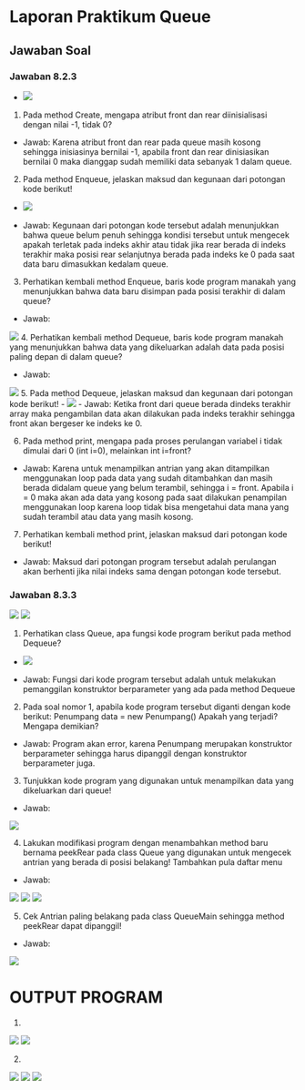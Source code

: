 # Laporan Praktikum Queue

## Jawaban Soal

### Jawaban 8.2.3
- <img src = "./Gambar/8.2.3.png">

1.	Pada method Create, mengapa atribut front dan rear diinisialisasi dengan nilai -1, tidak 0?

- Jawab:
Karena atribut front dan rear pada queue masih kosong sehingga inisiasinya bernilai -1, apabila front dan rear dinisiasikan bernilai 0 maka dianggap sudah memiliki data sebanyak 1 dalam queue.
2.	Pada method Enqueue, jelaskan maksud dan kegunaan dari potongan kode berikut!

- <img src = "./Gambar/8.2.3.2.png"> 

- Jawab:
Kegunaan dari potongan kode tersebut adalah menunjukkan bahwa queue belum penuh sehingga kondisi tersebut untuk mengecek apakah terletak pada indeks akhir atau tidak jika rear berada di indeks terakhir maka posisi rear selanjutnya berada pada indeks ke 0 pada saat data baru dimasukkan kedalam queue.
3.	Perhatikan kembali method Enqueue, baris kode program manakah yang menunjukkan bahwa data baru disimpan pada posisi terakhir di dalam queue?

- Jawab:
 <img src = "./Gambar/8.2.3.3.png">
4.	Perhatikan kembali method Dequeue, baris kode program manakah yang menunjukkan bahwa data yang dikeluarkan adalah data pada posisi paling depan di dalam queue?

- Jawab:
<img src = "./Gambar/8.2.3.4.png"> 
5.	Pada method Dequeue, jelaskan maksud dan kegunaan dari potongan kode berikut!
- <img src = "./Gambar/8.2.3.5.png">
- Jawab:
Ketika front dari queue berada dindeks terakhir array maka pengambilan data akan dilakukan pada indeks terakhir sehingga front akan bergeser ke indeks ke 0.

6. Pada method print, mengapa pada proses perulangan variabel i tidak dimulai dari 0 (int i=0), melainkan int i=front?

- Jawab:
Karena untuk menampilkan antrian yang akan ditampilkan menggunakan loop pada data yang sudah ditambahkan dan masih berada didalam queue yang belum terambil, sehingga i = front. Apabila i = 0 maka akan ada data yang kosong pada saat dilakukan penampilan menggunakan loop karena loop tidak bisa mengetahui data mana yang sudah terambil atau data yang masih kosong.
7.	Perhatikan kembali method print, jelaskan maksud dari potongan kode berikut!

- Jawab:
Maksud dari potongan program tersebut adalah perulangan akan berhenti jika nilai indeks sama dengan potongan kode tersebut.

### Jawaban 8.3.3
 <img src = "./Gambar/8.3.31.png">
 <img src = "./Gambar/8.3.32.png">
 
1.	Perhatikan class Queue, apa fungsi kode program berikut pada method Dequeue?
- <img src = "./Gambar/8.3.3.1.png">

- Jawab:
Fungsi dari kode program tersebut adalah untuk melakukan pemanggilan konstruktor berparameter yang ada pada method Dequeue
2.	Pada soal nomor 1, apabila kode program tersebut diganti dengan kode berikut:
Penumpang data = new Penumpang()
Apakah yang terjadi? Mengapa demikian?

- Jawab:
Program akan error, karena Penumpang merupakan konstruktor berparameter sehingga harus dipanggil dengan konstruktor berparameter juga.
3.	Tunjukkan kode program yang digunakan untuk menampilkan data yang dikeluarkan dari queue!

- Jawab:
 <img src = "./Gambar/8.3.3.3.png">

4.	Lakukan modifikasi program dengan menambahkan method baru bernama peekRear pada class Queue yang digunakan untuk mengecek antrian yang berada di posisi belakang! Tambahkan pula daftar menu

- Jawab:
 <img src = "./Gambar/8.3.3.4.1.png">
 <img src = "./Gambar/8.3.3.4.2.png">
 <img src = "./Gambar/8.3.3.4.3.png">

5.	 Cek Antrian paling belakang pada class QueueMain sehingga method peekRear dapat dipanggil!
 
- Jawab:
 <img src = "./Gambar/8.3.3.5.png">

 # OUTPUT PROGRAM
 1. 
  <img src = "./Gambar/q1.png">
  <img src = "./Gambar/q2.png">

2. 
<img src = "./Gambar/mhs1.png">
<img src = "./Gambar/mhs2.png">
<img src = "./Gambar/mhs3.png">
